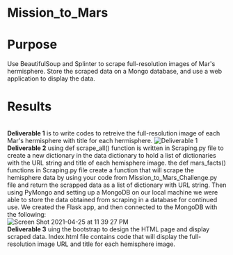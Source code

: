 # Mission_to_Mars
# Purpose 
Use BeautifulSoup and Splinter to scrape full-resolution images of Mar's hermisphere.  Store the scraped data on a Mongo database, and use a web application to display the data. 

# Results
<br/>**Deliverable 1** is to write codes to retreive the full-resolution image of each Mar's hermisphere with title for each hermisphere.
![Deliverable 1](https://user-images.githubusercontent.com/77771292/116021541-65a90880-a616-11eb-8d35-30160513aae2.png)
<br/> **Deliverable 2** using def scrape_all() function is written in Scraping.py file to create a new dictionary in the data dictionary to hold a list of dictionaries with the URL string and title of each hemisphere image. the def mars_facts() functions in Scraping.py file create a function that will scrape the hemisphere data by using your code from Mission_to_Mars_Challenge.py file and return the scrapped data as a list of dictionary with URL string. Then using PyMongo and setting up a MongoDB on our local machine we were able to store the data obtained from scraping in a database for continued use. We created the Flask app, and then connected to the MongoDB with the following: 
<br/>![Screen Shot 2021-04-25 at 11 39 27 PM](https://user-images.githubusercontent.com/77771292/116025878-7f028280-a61f-11eb-85e2-9ec10f27a6fa.png)
<br/> **Deliverable 3** uing the bootstrap to design the HTML page and display scraped data. Index.html file contains code that will display the full-resolution image URL and title for each hemisphere image.

